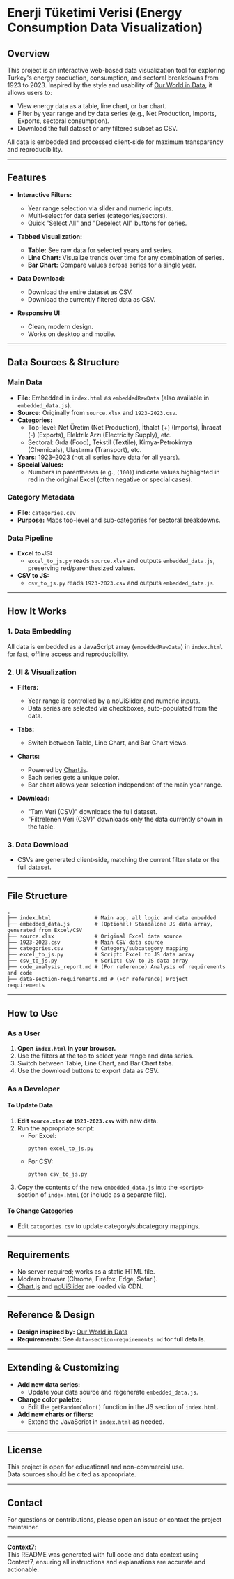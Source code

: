 # Enerji Tüketimi Verisi (Energy Consumption Data Visualization)

## Overview

This project is an interactive web-based data visualization tool for exploring Turkey's energy production, consumption, and sectoral breakdowns from 1923 to 2023. Inspired by the style and usability of [Our World in Data](https://ourworldindata.org), it allows users to:

- View energy data as a table, line chart, or bar chart.
- Filter by year range and by data series (e.g., Net Production, Imports, Exports, sectoral consumption).
- Download the full dataset or any filtered subset as CSV.

All data is embedded and processed client-side for maximum transparency and reproducibility.

---

## Features

- **Interactive Filters:**  
  - Year range selection via slider and numeric inputs.
  - Multi-select for data series (categories/sectors).
  - Quick "Select All" and "Deselect All" buttons for series.

- **Tabbed Visualization:**  
  - **Table:** See raw data for selected years and series.
  - **Line Chart:** Visualize trends over time for any combination of series.
  - **Bar Chart:** Compare values across series for a single year.

- **Data Download:**  
  - Download the entire dataset as CSV.
  - Download the currently filtered data as CSV.

- **Responsive UI:**  
  - Clean, modern design.
  - Works on desktop and mobile.

---

## Data Sources & Structure

### Main Data

- **File:** Embedded in `index.html` as `embeddedRawData` (also available in `embedded_data.js`).
- **Source:** Originally from `source.xlsx` and `1923-2023.csv`.
- **Categories:**  
  - Top-level: Net Üretim (Net Production), İthalat (+) (Imports), İhracat (-) (Exports), Elektrik Arzı (Electricity Supply), etc.
  - Sectoral: Gıda (Food), Tekstil (Textile), Kimya-Petrokimya (Chemicals), Ulaştırma (Transport), etc.
- **Years:** 1923–2023 (not all series have data for all years).
- **Special Values:**  
  - Numbers in parentheses (e.g., `(100)`) indicate values highlighted in red in the original Excel (often negative or special cases).

### Category Metadata

- **File:** `categories.csv`
- **Purpose:** Maps top-level and sub-categories for sectoral breakdowns.

### Data Pipeline

- **Excel to JS:**  
  - `excel_to_js.py` reads `source.xlsx` and outputs `embedded_data.js`, preserving red/parenthesized values.
- **CSV to JS:**  
  - `csv_to_js.py` reads `1923-2023.csv` and outputs `embedded_data.js`.

---

## How It Works

### 1. Data Embedding

All data is embedded as a JavaScript array (`embeddedRawData`) in `index.html` for fast, offline access and reproducibility.

### 2. UI & Visualization

- **Filters:**  
  - Year range is controlled by a noUiSlider and numeric inputs.
  - Data series are selected via checkboxes, auto-populated from the data.

- **Tabs:**  
  - Switch between Table, Line Chart, and Bar Chart views.

- **Charts:**  
  - Powered by [Chart.js](https://www.chartjs.org/).
  - Each series gets a unique color.
  - Bar chart allows year selection independent of the main year range.

- **Download:**  
  - "Tam Veri (CSV)" downloads the full dataset.
  - "Filtrelenen Veri (CSV)" downloads only the data currently shown in the table.

### 3. Data Download

- CSVs are generated client-side, matching the current filter state or the full dataset.

---

## File Structure

```
.
├── index.html              # Main app, all logic and data embedded
├── embedded_data.js        # (Optional) Standalone JS data array, generated from Excel/CSV
├── source.xlsx             # Original Excel data source
├── 1923-2023.csv           # Main CSV data source
├── categories.csv          # Category/subcategory mapping
├── excel_to_js.py          # Script: Excel to JS data array
├── csv_to_js.py            # Script: CSV to JS data array
├── code_analysis_report.md # (For reference) Analysis of requirements and code
├── data-section-requirements.md # (For reference) Project requirements
```

---

## How to Use

### As a User

1. **Open `index.html` in your browser.**
2. Use the filters at the top to select year range and data series.
3. Switch between Table, Line Chart, and Bar Chart tabs.
4. Use the download buttons to export data as CSV.

### As a Developer

#### To Update Data

1. **Edit `source.xlsx` or `1923-2023.csv`** with new data.
2. Run the appropriate script:
   - For Excel:  
     ```
     python excel_to_js.py
     ```
   - For CSV:  
     ```
     python csv_to_js.py
     ```
3. Copy the contents of the new `embedded_data.js` into the `<script>` section of `index.html` (or include as a separate file).

#### To Change Categories

- Edit `categories.csv` to update category/subcategory mappings.

---

## Requirements

- No server required; works as a static HTML file.
- Modern browser (Chrome, Firefox, Edge, Safari).
- [Chart.js](https://cdn.jsdelivr.net/npm/chart.js) and [noUiSlider](https://cdn.jsdelivr.net/npm/nouislider) are loaded via CDN.

---

## Reference & Design

- **Design inspired by:** [Our World in Data](https://ourworldindata.org/grapher/global-energy-substitution)
- **Requirements:** See `data-section-requirements.md` for full details.

---

## Extending & Customizing

- **Add new data series:**  
  - Update your data source and regenerate `embedded_data.js`.
- **Change color palette:**  
  - Edit the `getRandomColor()` function in the JS section of `index.html`.
- **Add new charts or filters:**  
  - Extend the JavaScript in `index.html` as needed.

---

## License

This project is open for educational and non-commercial use.  
Data sources should be cited as appropriate.

---

## Contact

For questions or contributions, please open an issue or contact the project maintainer.

---

**Context7**:  
This README was generated with full code and data context using Context7, ensuring all instructions and explanations are accurate and actionable. 